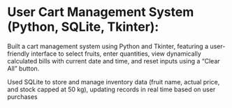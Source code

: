# User Cart Management System (Python, SQLite, Tkinter):

Built a cart management system using Python and Tkinter, featuring a user-friendly interface to select fruits, enter quantities, view dynamically calculated bills with current date and time, and reset inputs using a “Clear All” button.

Used SQLite to store and manage inventory data (fruit name, actual price, and stock capped at 50 kg), updating records in real time based on user purchases
